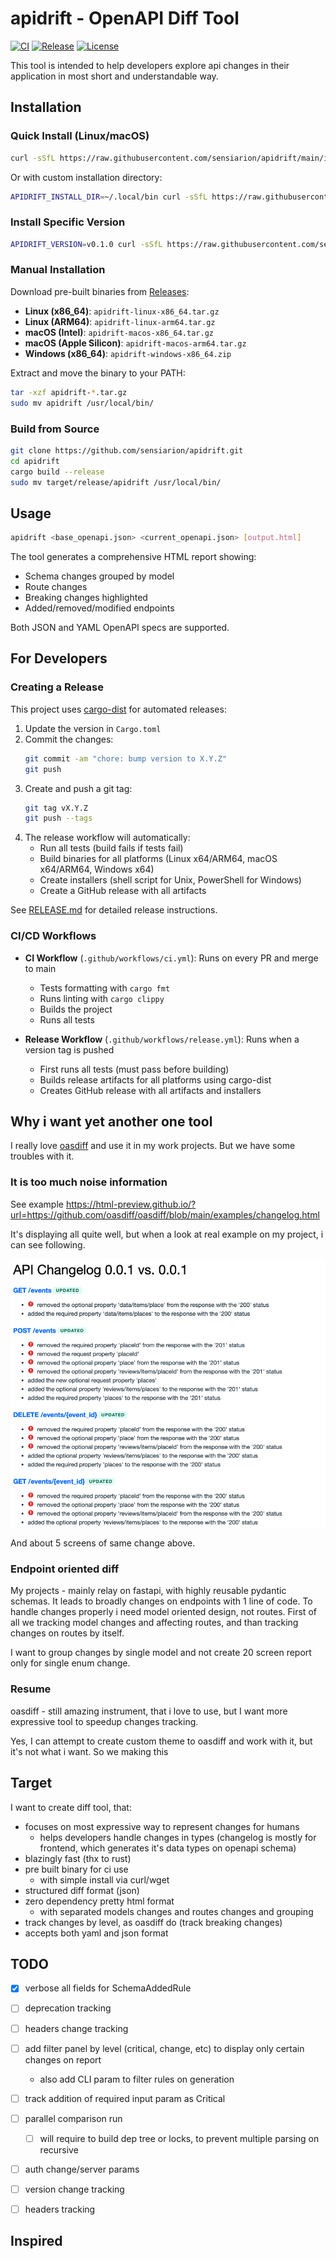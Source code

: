 # apidrift - OpenAPI Diff Tool

[![CI](https://github.com/sensiarion/apidrift/workflows/CI/badge.svg)](https://github.com/sensiarion/apidrift/actions)
[![Release](https://github.com/sensiarion/apidrift/workflows/Release/badge.svg)](https://github.com/sensiarion/apidrift/releases)
[![License](https://img.shields.io/badge/license-Apache--2.0-blue.svg)](LICENSE)

This tool is intended to help developers explore api changes in their application in most short and understandable way.

## Installation

### Quick Install (Linux/macOS)

```bash
curl -sSfL https://raw.githubusercontent.com/sensiarion/apidrift/main/install.sh | bash
```

Or with custom installation directory:

```bash
APIDRIFT_INSTALL_DIR=~/.local/bin curl -sSfL https://raw.githubusercontent.com/sensiarion/apidrift/main/install.sh | bash
```

### Install Specific Version

```bash
APIDRIFT_VERSION=v0.1.0 curl -sSfL https://raw.githubusercontent.com/sensiarion/apidrift/main/install.sh | bash
```

### Manual Installation

Download pre-built binaries from [Releases](https://github.com/sensiarion/apidrift/releases):

- **Linux (x86_64)**: `apidrift-linux-x86_64.tar.gz`
- **Linux (ARM64)**: `apidrift-linux-arm64.tar.gz`
- **macOS (Intel)**: `apidrift-macos-x86_64.tar.gz`
- **macOS (Apple Silicon)**: `apidrift-macos-arm64.tar.gz`
- **Windows (x86_64)**: `apidrift-windows-x86_64.zip`

Extract and move the binary to your PATH:

```bash
tar -xzf apidrift-*.tar.gz
sudo mv apidrift /usr/local/bin/
```

### Build from Source

```bash
git clone https://github.com/sensiarion/apidrift.git
cd apidrift
cargo build --release
sudo mv target/release/apidrift /usr/local/bin/
```

## Usage

```bash
apidrift <base_openapi.json> <current_openapi.json> [output.html]
```

The tool generates a comprehensive HTML report showing:
- Schema changes grouped by model
- Route changes
- Breaking changes highlighted
- Added/removed/modified endpoints

Both JSON and YAML OpenAPI specs are supported.

## For Developers

### Creating a Release

This project uses [cargo-dist](https://github.com/axodotdev/cargo-dist) for automated releases:

1. Update the version in `Cargo.toml`
2. Commit the changes:
   ```bash
   git commit -am "chore: bump version to X.Y.Z"
   git push
   ```
3. Create and push a git tag:
   ```bash
   git tag vX.Y.Z
   git push --tags
   ```
4. The release workflow will automatically:
   - Run all tests (build fails if tests fail)
   - Build binaries for all platforms (Linux x64/ARM64, macOS x64/ARM64, Windows x64)
   - Create installers (shell script for Unix, PowerShell for Windows)
   - Create a GitHub release with all artifacts

See [RELEASE.md](RELEASE.md) for detailed release instructions.

### CI/CD Workflows

- **CI Workflow** (`.github/workflows/ci.yml`): Runs on every PR and merge to main
  - Tests formatting with `cargo fmt`
  - Runs linting with `cargo clippy`
  - Builds the project
  - Runs all tests

- **Release Workflow** (`.github/workflows/release.yml`): Runs when a version tag is pushed
  - First runs all tests (must pass before building)
  - Builds release artifacts for all platforms using cargo-dist
  - Creates GitHub release with all artifacts and installers

## Why i want yet another one tool

I really love [oasdiff](https://github.com/oasdiff/oasdiff) and use it in my work projects. But we have some troubles
with it.

### It is too much noise information

See example https://html-preview.github.io/?url=https://github.com/oasdiff/oasdiff/blob/main/examples/changelog.html

It's displaying all quite well, but when a look at real example on my project, i can see following.

![img.png](docs/img.png)

And about 5 screens of same change above.

### Endpoint oriented diff

My projects - mainly relay on fastapi, with highly reusable pydantic schemas. It leads to broadly changes on endpoints
with 1 line of code. To handle changes properly i need model oriented design, not routes. First of all we tracking model
changes and affecting routes, and than tracking changes on routes by itself.

I want to group changes by single model and not create 20 screen report only for single enum change.

### Resume

oasdiff - still amazing instrument, that i love to use, but I want more expressive tool to speedup changes tracking.

Yes, I can attempt to create custom theme to oasdiff and work with it, but it's not what i want. So we making this

## Target

I want to create diff tool, that:

- focuses on most expressive way to represent changes for humans
    - helps developers handle changes in types (changelog is mostly for frontend, which generates it's data types on
      openapi schema)
- blazingly fast (thx to rust)
- pre built binary for ci use
    - with simple install via curl/wget
- structured diff format (json)
- zero dependency pretty html format
    - with separated models changes and routes changes and grouping
- track changes by level, as oasdiff do (track breaking changes)
- accepts both yaml and json format


## TODO

- [x] verbose all fields for SchemaAddedRule
- [ ] deprecation tracking
- [ ] headers change tracking
- [ ] add filter panel by level (critical, change, etc) to display only certain changes on report
  - also add CLI param to filter rules on generation
- [ ] track addition of required input param as Critical

- [ ] parallel comparison run
  - [ ] will require to build dep tree or locks, to prevent multiple parsing on recursive

- [ ] auth change/server params
- [ ] version change tracking
- [ ] headers tracking


## Inspired